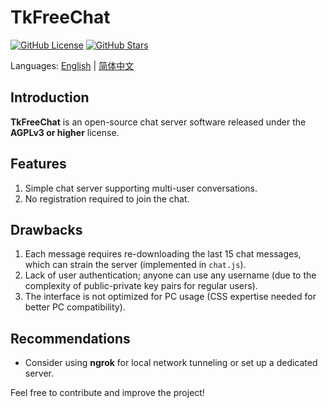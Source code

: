 # TkFreeChat

[![GitHub License](https://img.shields.io/github/license/thiliapr/tkfreechat)](https://github.com/thiliapr/tkfreechat/blob/master/LICENSE)
[![GitHub Stars](https://img.shields.io/github/stars/thiliapr/tkfreechat)](https://github.com/thiliapr/tkfreechat/stargazers)

Languages: [English](./README.md) | [简体中文](./README.zh-cn.md)

## Introduction

**TkFreeChat** is an open-source chat server software released under the **AGPLv3 or higher** license.

## Features

1. Simple chat server supporting multi-user conversations.
2. No registration required to join the chat.

## Drawbacks

1. Each message requires re-downloading the last 15 chat messages, which can strain the server (implemented in `chat.js`).
2. Lack of user authentication; anyone can use any username (due to the complexity of public-private key pairs for regular users).
3. The interface is not optimized for PC usage (CSS expertise needed for better PC compatibility).

## Recommendations

- Consider using **ngrok** for local network tunneling or set up a dedicated server.

Feel free to contribute and improve the project!
